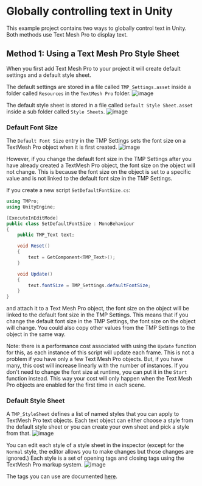 # Globally controlling text in Unity

This example project contains two ways to globally control text in Unity. Both methods use Text Mesh Pro to display text.

## Method 1: Using a Text Mesh Pro Style Sheet

When you first add Text Mesh Pro to your project it will create default settings and a default style sheet.

The default settings are stored in a file called `TMP_Settings.asset` inside a folder called `Resources` in the `TextMesh Pro` folder.
![image](https://github.com/LSBUSGP/TextStyleSheets/assets/3679392/0240eea0-13fe-46bb-a079-3263455312c3)

The default style sheet is stored in a file called `Default Style Sheet.asset` inside a sub folder called `Style Sheets`.
![image](https://github.com/LSBUSGP/TextStyleSheets/assets/3679392/d0335cb7-62d8-4ea3-b793-c70e7f36ee52)


### Default Font Size

The `Default Font Size` entry in the TMP Settings sets the font size on a TextMesh Pro object when it is first created.
![image](https://github.com/LSBUSGP/TextStyleSheets/assets/3679392/42de92c2-6d17-4e1d-beaf-de334814deb6)

However, if you change the default font size in the TMP Settings after you have already created a TextMesh Pro object, the font size on the object will not change. This is because the font size on the object is set to a specific value and is not linked to the default font size in the TMP Settings.

If you create a new script `SetDefaultFontSize.cs`:

```csharp
using TMPro;
using UnityEngine;

[ExecuteInEditMode]
public class SetDefaultFontSize : MonoBehaviour
{
    public TMP_Text text;

    void Reset()
    {
        text = GetComponent<TMP_Text>();
    }

    void Update()
    {
        text.fontSize = TMP_Settings.defaultFontSize;
    }
}
```

and attach it to a Text Mesh Pro object, the font size on the object will be linked to the default font size in the TMP Settings. This means that if you change the default font size in the TMP Settings, the font size on the object will change. You could also copy other values from the TMP Settings to the object in the same way.

Note: there is a performance cost associated with using the `Update` function for this, as each instance of this script will update each frame. This is not a problem if you have only a few Text Mesh Pro objects. But, if you have many, this cost will increase linearly with the number of instances. If you don't need to change the font size at runtime, you can put it in the `Start` function instead. This way your cost will only happen when the Text Mesh Pro objects are enabled for the first time in each scene.

### Default Style Sheet

A `TMP_StyleSheet` defines a list of named styles that you can apply to TextMesh Pro text objects. Each text object can either choose a style from the default style sheet or you can create your own sheet and pick a style from that.
![image](https://github.com/LSBUSGP/TextStyleSheets/assets/3679392/94e7b952-c497-4163-add2-23c27b59032c)

You can edit each style of a style sheet in the inspector (except for the `Normal` style, the editor allows you to make changes but those changes are ignored.) Each style is a set of opening tags and closing tags using the TextMesh Pro markup system.
![image](https://github.com/LSBUSGP/TextStyleSheets/assets/3679392/b9d6b14a-0769-4cf3-a7c1-e59100fbd9ad)

The tags you can use are documented [here](https://docs.unity3d.com/Packages/com.unity.textmeshpro@3.2/manual/RichTextSupportedTags.html).
